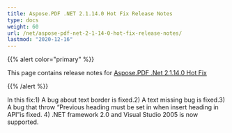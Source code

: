 ```yaml
---
title: Aspose.PDF .NET 2.1.14.0 Hot Fix Release Notes
type: docs
weight: 60
url: /net/aspose-pdf-net-2-1-14-0-hot-fix-release-notes/
lastmod: "2020-12-16"
---
```


{{% alert color="primary" %}} 

This page contains release notes for [Aspose.PDF .Net 2.1.14.0 Hot Fix](http://www.aspose.com/downloads/pdf/net/new-releases/aspose.pdf-.net-2.1.14.0-hot-fix/)

{{% /alert %}} 

In this fix:1) A bug about text border is fixed.2) A text missing bug is fixed.3) A bug that throw “Previous heading must be set in when insert heading in API”is fixed. 4) .NET framework 2.0 and Visual Studio 2005 is now supported.
